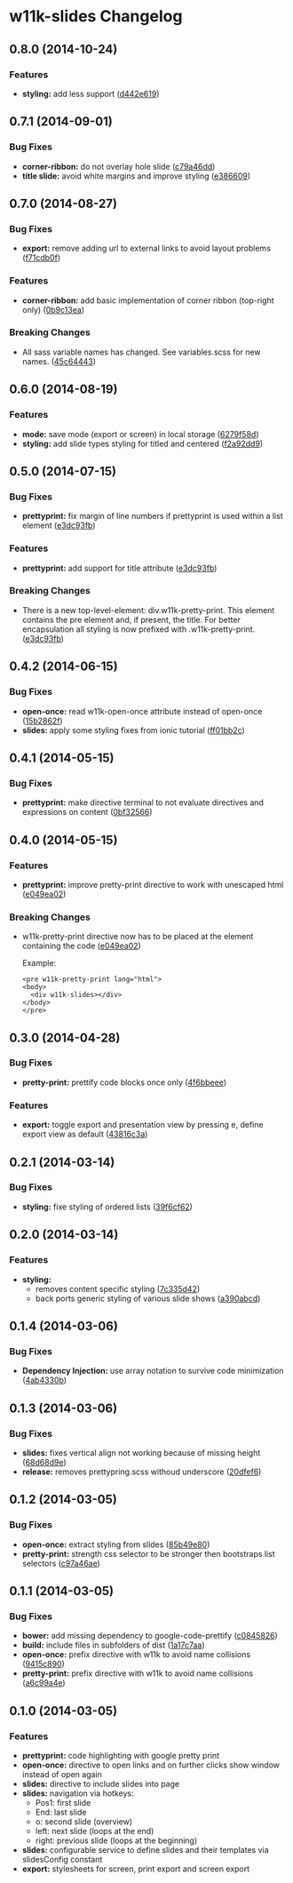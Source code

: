 # w11k-slides Changelog

<a name="0.8.0"></a>
## 0.8.0 (2014-10-24)


### Features

* **styling:** add less support ([d442e619](https://github.com/w11k/w11k-slides/commit/d442e619d317b2828b7f1102b3836b87ae2d7f2d))


<a name="0.7.1"></a>
## 0.7.1 (2014-09-01)


### Bug Fixes

* **corner-ribbon:** do not overlay hole slide ([c79a46dd](https://github.com/w11k/w11k-slides/commit/c79a46dd59bb921258cfbc3a14bf52da9c62feb8))
* **title slide:** avoid white margins and improve styling ([e386609](https://github.com/w11k/w11k-slides/commit/e3866099e32ec22180dcbcfc5874fbe7d648e2e5))


<a name="0.7.0"></a>
## 0.7.0 (2014-08-27)


### Bug Fixes

* **export:** remove adding url to external links to avoid layout problems ([f71cdb0f](https://github.com/w11k/w11k-slides/commit/f71cdb0f48abfcb725d6c8fa649e2a1111622940))


### Features

* **corner-ribbon:** add basic implementation of corner ribbon (top-right only) ([0b9c13ea](https://github.com/w11k/w11k-slides/commit/0b9c13ea79f708eed5b9614c0c6ed5995718db4c))


### Breaking Changes

* All sass variable names has changed. See variables.scss for new names.
 ([45c64443](https://github.com/w11k/w11k-slides/commit/45c6444349959dc751ed30b19cec6842e69a844a))


<a name="0.6.0"></a>
## 0.6.0 (2014-08-19)


### Features

* **mode:** save mode (export or screen) in local storage ([6279f58d](https://github.com/w11k/w11k-slides/commit/6279f58d03e0570fedf9659f1b8dc9ed70005e82))
* **styling:** add slide types styling for titled and centered ([f2a92dd9](https://github.com/w11k/w11k-slides/commit/f2a92dd9994e26f001ab6d2c0fd3ca52de65bab3))


<a name="0.5.0"></a>
## 0.5.0 (2014-07-15)


### Bug Fixes

* **prettyprint:** fix margin of line numbers if prettyprint is used within a list element ([e3dc93fb](https://github.com/w11k/w11k-slides/commit/e3dc93fbaf9f2bee60e51b2333a5d8c9adc08e05))


### Features

* **prettyprint:** add support for title attribute ([e3dc93fb](https://github.com/w11k/w11k-slides/commit/e3dc93fbaf9f2bee60e51b2333a5d8c9adc08e05))


### Breaking Changes

* There is a new top-level-element: div.w11k-pretty-print. This element contains the pre element and, if present, the title. For better encapsulation all styling is now prefixed with .w11k-pretty-print.
 ([e3dc93fb](https://github.com/w11k/w11k-slides/commit/e3dc93fbaf9f2bee60e51b2333a5d8c9adc08e05))


<a name="0.4.2"></a>
## 0.4.2 (2014-06-15)


### Bug Fixes

* **open-once:** read w11k-open-once attribute instead of open-once ([15b2862f](https://github.com/pburgmer/w11k-slides/commit/15b2862f8029669b8cd2281bca073cac1263b32b))
* **slides:** apply some styling fixes from ionic tutorial ([ff01bb2c](https://github.com/pburgmer/w11k-slides/commit/ff01bb2c71304780915787da10dc860eedd5801f))


<a name="0.4.1"></a>
## 0.4.1 (2014-05-15)


### Bug Fixes

* **prettyprint:** make directive terminal to not evaluate directives and expressions on content ([0bf32566](https://github.com/pburgmer/w11k-slides/commit/0bf32566f7d11fb3870457d2476128f92c9869a4))


<a name="0.4.0"></a>
## 0.4.0 (2014-05-15)


### Features

* **prettyprint:** improve pretty-print directive to work with unescaped html ([e049ea02](https://github.com/pburgmer/w11k-slides/commit/e049ea022b0a5525f94c8b3e8b54efb54fcfe135))


### Breaking Changes

* w11k-pretty-print directive now has to be placed at the element containing the code ([e049ea02](https://github.com/pburgmer/w11k-slides/commit/e049ea022b0a5525f94c8b3e8b54efb54fcfe135))

  Example:
  
  ```
  <pre w11k-pretty-print lang="html">
  <body>
    <div w11k-slides></div>
  </body>
  </pre>
  ```


<a name="0.3.0"></a>
## 0.3.0 (2014-04-28)


### Bug Fixes

* **pretty-print:** prettify code blocks once only ([4f6bbeee](https://github.com/pburgmer/w11k-slides/commit/4f6bbeee7c11bb7597629955b30145e82f374b56))


### Features

* **export:** toggle export and presentation view by pressing e, define export view as default ([43816c3a](https://github.com/pburgmer/w11k-slides/commit/43816c3a9d1241aff663434c0c2e485bb05af64b))


<a name="0.2.1"></a>
## 0.2.1 (2014-03-14)


### Bug Fixes

* **styling:** fixe styling of ordered lists ([39f6cf62](https://github.com/pburgmer/w11k-slides/commit/39f6cf624c8510a367cde8277271658dd8f897cd))


<a name="0.2.0"></a>
## 0.2.0 (2014-03-14)


### Features

* **styling:**
  * removes content specific styling ([7c335d42](https://github.com/pburgmer/w11k-slides/commit/7c335d4213158b42a0f8415ad8009e53ba38f424))
  * back ports generic styling of various slide shows ([a390abcd](https://github.com/pburgmer/w11k-slides/commit/a390abcd29eb02f8660e8c43a590b364afd6fa58))


<a name="0.1.4"></a>
## 0.1.4 (2014-03-06)


### Bug Fixes

* **Dependency Injection:** use array notation to survive code minimization ([4ab4330b](https://github.com/pburgmer/w11k-slides/commit/4ab4330be4bfc1253076fe34ad3c4bedbf179cc7))


<a name="0.1.3"></a>
## 0.1.3 (2014-03-06)


### Bug Fixes

* **slides:** fixes vertical align not working because of missing height ([68d68d9e](https://github.com/pburgmer/w11k-slides/commit/68d68d9ede67da913fd4ca2dce6ca1e68789a098))
* **release:** removes prettypring.scss withoud underscore ([20dfef6](https://github.com/pburgmer/w11k-slides/commit/20dfef6a886cca9e94de4ec0dc8f8c4c7974f3ba))


<a name="0.1.2"></a>
## 0.1.2 (2014-03-05)


### Bug Fixes

* **open-once:** extract styling from slides ([85b49e80](https://github.com/pburgmer/w11k-slides/commit/85b49e805f245250b8c1bfa14417c3f1d52ef204))
* **pretty-print:** strength css selector to be stronger then bootstraps list selectors ([c97a46ae](https://github.com/pburgmer/w11k-slides/commit/c97a46aef00427c609a2ed228a0bde4de9bdccf5))


<a name="0.1.1"></a>
## 0.1.1 (2014-03-05)


### Bug Fixes

* **bower:** add missing dependency to google-code-prettify ([c0845826](https://github.com/pburgmer/w11k-slides/commit/c0845826e3c5590144c8ab4d6dbd245ade06a6ce))
* **build:** include files in subfolders of dist ([1a17c7aa](https://github.com/pburgmer/w11k-slides/commit/1a17c7aabaa1b941e8f1a9e526621fdce455ae81))
* **open-once:** prefix directive with w11k to avoid name collisions ([9415c890](https://github.com/pburgmer/w11k-slides/commit/9415c890df1dbf08f69540e1f3b545f8695f1cdb))
* **pretty-print:** prefix directive with w11k to avoid name collisions ([a6c99a4e](https://github.com/pburgmer/w11k-slides/commit/a6c99a4ebf3f04bf91598be7b79988aaab17ec06))


<a name="0.1.0"></a>
## 0.1.0 (2014-03-05)

### Features

* **prettyprint:** code highlighting with google pretty print
* **open-once:** directive to open links and on further clicks show window instead of open again
* **slides:** directive to include slides into page
* **slides:** navigation via hotkeys:
  * Pos1: first slide
  * End: last slide
  * o: second slide (overview)
  * left: next slide (loops at the end)
  * right: previous slide (loops at the beginning)
* **slides:** configurable service to define slides and their templates via slidesConfig constant
* **export:** stylesheets for screen, print export and screen export
